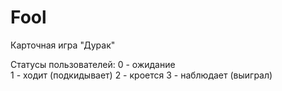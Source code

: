 Fool
====

Карточная игра "Дурак"

Статусы пользователей:
0 - ожидание<br/>
1 - ходит (подкидывает)
2 - кроется
3 - наблюдает (выиграл)
